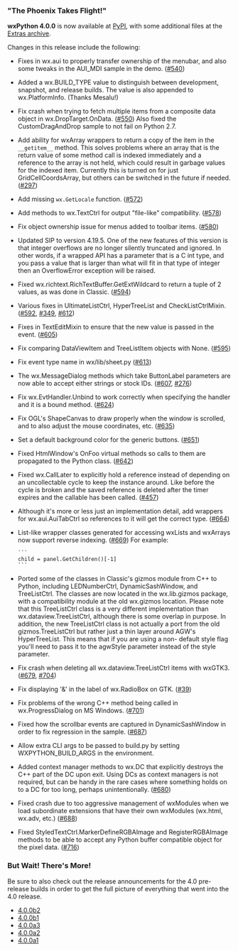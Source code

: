 <!--
.. title: wxPython 4.0.0 Released
.. slug: wxpython-4.0.0-release
.. date: 2018-01-31 17:39:14 UTC
.. tags: Development, Release, Phoenix
.. category: News
.. link: 
.. description: 
.. type: text
-->

### "The Phoenix Takes Flight!" 

**wxPython 4.0.0** is now available at 
[PyPI](https://pypi.python.org/pypi/wxPython/4.0.0), with some 
additional files at the 
[Extras archive](https://extras.wxPython.org/wxPython4/extras/).

Changes in this release include the following:

<!-- TEASER_END -->

* Fixes in wx.aui to properly transfer ownership of the menubar, and also some
  tweaks in the AUI_MDI sample in the demo. 
  ([#540](https://github.com/wxWidgets/Phoenix/issues/540))

* Added a wx.BUILD_TYPE value to distinguish between development, snapshot,
  and release builds. The value is also appended to wx.PlatformInfo. (Thanks
  Mesalu!)

* Fix crash when trying to fetch multiple items from a composite data object
  in wx.DropTarget.OnData. ([#550](https://github.com/wxWidgets/Phoenix/issues/550)) 
  Also fixed the CustomDragAndDrop sample to not fail on Python 2.7.

* Add ability for wxArray wrappers to return a copy of the item in the
  ``__getitem__`` method. This solves problems where an array that is the
  return value of some method call is indexed immediately and a reference to
  the array is not held, which could result in garbage values for the indexed
  item. Currently this is turned on for just GridCellCoordsArray, but others
  can be switched in the future if needed. 
  ([#297](https://github.com/wxWidgets/Phoenix/issues/297))

* Add missing ``wx.GetLocale`` function. 
  ([#572](https://github.com/wxWidgets/Phoenix/issues/572))

* Add methods to wx.TextCtrl for output "file-like" compatibility. 
  ([#578](https://github.com/wxWidgets/Phoenix/issues/578))

* Fix object ownership issue for menus added to toolbar items. 
  ([#580](https://github.com/wxWidgets/Phoenix/issues/580))

* Updated SIP to version 4.19.5. One of the new features of this version is
  that integer overflows are no longer silently truncated and ignored. In
  other words, if a wrapped API has a parameter that is a C int type, and you
  pass a value that is larger than what will fit in that type of integer then
  an OverflowError exception will be raised.

* Fixed wx.richtext.RichTextBuffer.GetExtWildcard to return a tuple of 2
  values, as was done in Classic. 
  ([#594](https://github.com/wxWidgets/Phoenix/issues/594))

* Various fixes in UltimateListCtrl, HyperTreeList and CheckListCtrlMixin.
  ([#592](https://github.com/wxWidgets/Phoenix/issues/592), 
  [#349](https://github.com/wxWidgets/Phoenix/issues/349), 
  [#612](https://github.com/wxWidgets/Phoenix/issues/612))

* Fixes in TextEditMixin to ensure that the new value is passed in the
  event. ([#605](https://github.com/wxWidgets/Phoenix/issues/605))

* Fix comparing DataViewItem and TreeListItem objects with None. 
  ([#595](https://github.com/wxWidgets/Phoenix/issues/595))

* Fix event type name in wx/lib/sheet.py 
  ([#613](https://github.com/wxWidgets/Phoenix/issues/613))

* The wx.MessageDialog methods which take ButtonLabel parameters are now able
  to accept either strings or stock IDs. 
  ([#607](https://github.com/wxWidgets/Phoenix/issues/607), 
  [#276](https://github.com/wxWidgets/Phoenix/issues/276))

* Fix wx.EvtHandler.Unbind to work correctly when specifying the handler and
  it is a bound method. 
  ([#624](https://github.com/wxWidgets/Phoenix/issues/624))

* Fix OGL's ShapeCanvas to draw properly when the window is scrolled, and
  to also adjust the mouse coordinates, etc. 
  ([#635](https://github.com/wxWidgets/Phoenix/issues/635))

* Set a default background color for the generic buttons. 
  ([#651](https://github.com/wxWidgets/Phoenix/issues/651))

* Fixed HtmlWindow's OnFoo virtual methods so calls to them are propagated to
  the Python class. 
  ([#642](https://github.com/wxWidgets/Phoenix/issues/642))

* Fixed wx.CallLater to explicitly hold a reference instead of depending on an
  uncollectable cycle to keep the instance around. Like before the cycle is
  broken and the saved reference is deleted after the timer expires and the
  callable has been called. 
  ([#457](https://github.com/wxWidgets/Phoenix/issues/457))

* Although it's more or less just an implementation detail, add wrappers for
  wx.aui.AuiTabCtrl so references to it will get the correct type. 
  ([#664](https://github.com/wxWidgets/Phoenix/issues/664))

* List-like wrapper classes generated for accessing wxLists and wxArrays now
  support reverse indexing. 
  ([#669](https://github.com/wxWidgets/Phoenix/issues/669)) For example:

      ```
      child = panel.GetChildren()[-1]
      ```


* Ported some of the classes in Classic's gizmos module from C++ to Python,
  including LEDNumberCtrl, DynamicSashWindow, and TreeListCtrl. The classes
  are now located in the wx.lib.gizmos package, with a compatibility module at
  the old wx.gizmos location. Please note that this TreeListCtrl class is a
  very different implementation than wx.dataview.TreeListCtrl, although there
  is some overlap in purpose. In addition, the new TreeListCtrl class is not
  actually a port from the old gizmos.TreeListCtrl but rather just a thin
  layer around AGW's HyperTreeList. This means that if you are using a non-
  default style flag you'll need to pass it to the agwStyle parameter instead
  of the style parameter.

* Fix crash when deleting all wx.dataview.TreeListCtrl items with wxGTK3.
  ([#679](https://github.com/wxWidgets/Phoenix/issues/679), 
  [#704](https://github.com/wxWidgets/Phoenix/issues/704))

* Fix displaying '&' in the label of wx.RadioBox on GTK. 
  ([#39](https://github.com/wxWidgets/Phoenix/issues/39))

* Fix problems of the wrong C++ method being called in wx.ProgressDialog on MS
  Windows. 
  ([#701](https://github.com/wxWidgets/Phoenix/issues/701))

* Fixed how the scrollbar events are captured in DynamicSashWindow in order to
  fix regression in the sample. 
  ([#687](https://github.com/wxWidgets/Phoenix/issues/687))

* Allow extra CLI args to be passed to build.py by setting WXPYTHON_BUILD_ARGS
  in the environment.

* Added context manager methods to wx.DC that explicitly destroys the C++
  part of the DC upon exit. Using DCs as context managers is not required, but
  can be handy in the rare cases where something holds on to a DC for too
  long, perhaps unintentionally. 
  ([#680](https://github.com/wxWidgets/Phoenix/issues/680))

* Fixed crash due to too aggressive management of wxModules when we load
  subordinate extensions that have their own wxModules (wx.html, wx.adv, etc.)
  ([#688](https://github.com/wxWidgets/Phoenix/issues/688))

* Fixed StyledTextCtrl.MarkerDefineRGBAImage and RegisterRGBAImage methods to
  be able to accept any Python buffer compatible object for the pixel data. 
  ([#716](https://github.com/wxWidgets/Phoenix/issues/716))

### But Wait! There's More!

Be sure to also check out the release announcements for the 4.0 pre-release
builds in order to get the full picture of everything that went into the 4.0
release.

* [4.0.0b2](link://slug/wxpython-4.0.0b2-release)
* [4.0.0b1](link://slug/wxpython-4.0.0b1-release)
* [4.0.0a3](link://slug/wxpython-4.0.0a3-release)
* [4.0.0a2](link://slug/wxpython-4.0.0a2-release)
* [4.0.0a1](link://slug/wxpython-4.0.0a1-release)

